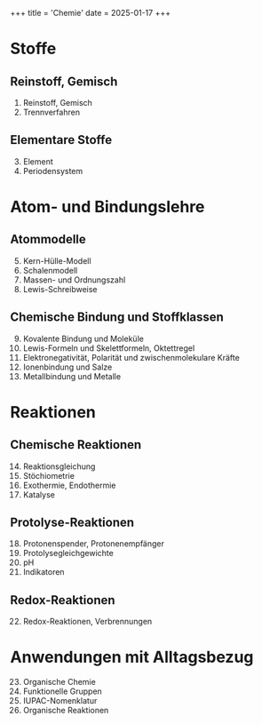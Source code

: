 +++
title = 'Chemie'
date = 2025-01-17
+++
# Stoffe
## Reinstoff, Gemisch

1.  Reinstoff, Gemisch
2. Trennverfahren

## Elementare Stoffe

3. Element
4. Periodensystem

# Atom- und Bindungslehre
## Atommodelle

5. Kern-Hülle-Modell
6. Schalenmodell
7. Massen- und Ordnungszahl
8. Lewis-Schreibweise

## Chemische Bindung und Stoffklassen

9. Kovalente Bindung und Moleküle
10. Lewis-Formeln und Skelettformeln, Oktettregel
11. Elektronegativität, Polarität und zwischenmolekulare Kräfte
12. Ionenbindung und Salze
13. Metallbindung und Metalle

# Reaktionen
## Chemische Reaktionen

14. Reaktionsgleichung
15. Stöchiometrie
16. Exothermie, Endothermie
17. Katalyse

## Protolyse-Reaktionen

18. Protonenspender, Protonenempfänger
19. Protolysegleichgewichte
20. pH
21. Indikatoren

## Redox-Reaktionen

22. Redox-Reaktionen, Verbrennungen

# Anwendungen mit Alltagsbezug

23. Organische Chemie
24. Funktionelle Gruppen
25. IUPAC-Nomenklatur
26. Organische Reaktionen

